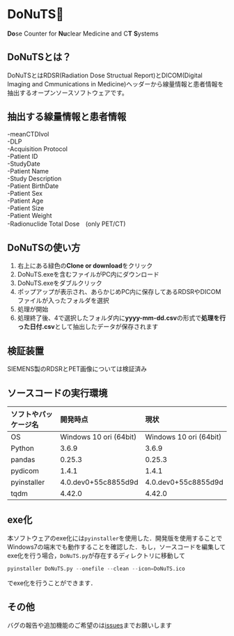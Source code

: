 # DoNuTS🍩
**Do**se Counter for **Nu**clear Medicine and C**T** **S**ystems

## DoNuTSとは？
DoNuTSとはRDSR(Radiation Dose Structual Report)とDICOM(Digital Imaging and Cmmunications in Medicine)ヘッダーから線量情報と患者情報を抽出するオープンソースソフトウェアです。

## 抽出する線量情報と患者情報
-meanCTDIvol  
-DLP  
-Acquisition Protocol  
-Patient ID  
-StudyDate  
-Patient Name  
-Study Description  
-Patient BirthDate  
-Patient Sex  
-Patient Age  
-Patient Size  
-Patient Weight  
-Radionuclide Total Dose　(only PET/CT)  

## DoNuTSの使い方
1. 右上にある緑色の**Clone or download**をクリック
1. DoNuTS.exeを含むファイルがPC内にダウンロード
1. DoNuTS.exeをダブルクリック
1. ポップアップが表示され、あらかじめPC内に保存してあるRDSRやDICOMファイルが入ったフォルダを選択
1. 処理が開始
1. 処理終了後、4で選択したフォルダ内に**yyyy-mm-dd.csv**の形式で**処理を行った日付.csv**として抽出したデータが保存されます

## 検証装置
SIEMENS製のRDSRとPET画像については検証済み

## ソースコードの実行環境
| ソフトやパッケージ名 | 開発時点 | 現状 |
|:-----------|:------------|:------------|
| OS | Windows 10 ori (64bit) | Windows 10 ori (64bit) |
| Python | 3.6.9 | 3.6.9 |
| pandas | 0.25.3 | 0.25.3 |
| pydicom | 1.4.1 | 1.4.1 |
| pyinstaller | 4.0.dev0+55c8855d9d | 4.0.dev0+55c8855d9d |
| tqdm | 4.42.0 | 4.42.0 |

## exe化
本ソフトウェアのexe化には`pyinstaller`を使用した．開発版を使用することでWindows7の端末でも動作することを確認した．もし，ソースコードを編集してexe化を行う場合，`DoNuTS.py`が存在するディレクトリに移動して
```python
pyinstaller DoNuTS.py --onefile --clean --icon=DoNuTS.ico
```
でexe化を行うことができます．

## その他
バグの報告や追加機能のご希望のは[issues](https://github.com/radmodel/DoNuTS/issues)までお願いします